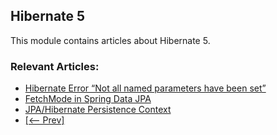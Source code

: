## Hibernate 5

This module contains articles about Hibernate 5.

### Relevant Articles:
- [Hibernate Error “Not all named parameters have been set”](https://www.baeldung.com/hibernate-error-named-parameters-not-set)
- [FetchMode in Spring Data JPA](https://www.baeldung.com/spring-data-jpa-fetchmode)
- [JPA/Hibernate Persistence Context](https://www.baeldung.com/jpa-hibernate-persistence-context)
- [[<-- Prev]](/hibernate5)
